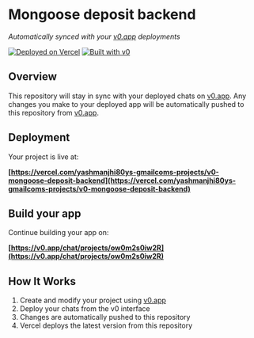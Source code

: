 # Mongoose deposit backend

*Automatically synced with your [v0.app](https://v0.app) deployments*

[![Deployed on Vercel](https://img.shields.io/badge/Deployed%20on-Vercel-black?style=for-the-badge&logo=vercel)](https://vercel.com/yashmanjhi80ys-gmailcoms-projects/v0-mongoose-deposit-backend)
[![Built with v0](https://img.shields.io/badge/Built%20with-v0.app-black?style=for-the-badge)](https://v0.app/chat/projects/ow0m2s0iw2R)

## Overview

This repository will stay in sync with your deployed chats on [v0.app](https://v0.app).
Any changes you make to your deployed app will be automatically pushed to this repository from [v0.app](https://v0.app).

## Deployment

Your project is live at:

**[https://vercel.com/yashmanjhi80ys-gmailcoms-projects/v0-mongoose-deposit-backend](https://vercel.com/yashmanjhi80ys-gmailcoms-projects/v0-mongoose-deposit-backend)**

## Build your app

Continue building your app on:

**[https://v0.app/chat/projects/ow0m2s0iw2R](https://v0.app/chat/projects/ow0m2s0iw2R)**

## How It Works

1. Create and modify your project using [v0.app](https://v0.app)
2. Deploy your chats from the v0 interface
3. Changes are automatically pushed to this repository
4. Vercel deploys the latest version from this repository